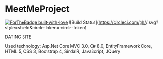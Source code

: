 # MeetMeProject 
[![ForTheBadge built-with-love](http://ForTheBadge.com/images/badges/built-with-love.svg)](https://GitHub.com/Naereen/)
![Build Status](https://circleci.com/gh/<your github name>/<repo name>.svg?style=shield&circle-token=:circle-token)

DATING SITE

Used technology: Asp.Net Core MVC 3.0, C# 8.0, EntityFramework Core, HTML 5, CSS 3, Bootstrap 4, SindalR, JavaScript, JQuery

